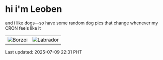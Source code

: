 # hi i'm Leoben

and i like dogs—so have some random dog pics that change whenever my CRON feels like it

|  |  |
|--------|----------|
| ![Borzoi](https://random-dog-vercel.vercel.app/api/random-borzoi?v=1752071478) | ![Labrador](https://random-dog-vercel.vercel.app/api/random-labrador?v=1752071478) |

Last updated: 2025-07-09 22:31 PHT
